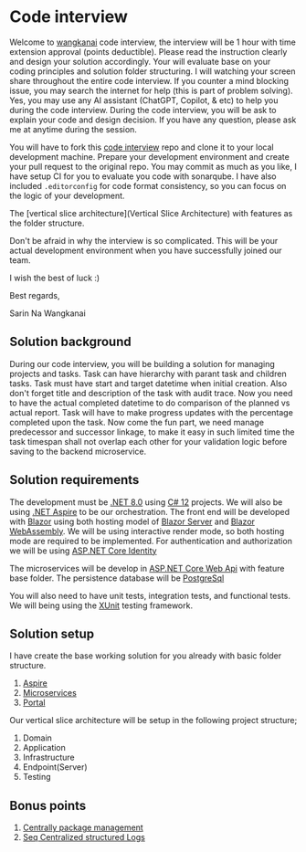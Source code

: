 # Code interview

Welcome to [wangkanai](https://github.com/wangkanai) code interview, the interview will be 1 hour with time extension approval (points deductible). 
Please read the instruction clearly and design your solution accordingly. 
Your will evaluate base on your coding principles and solution folder structuring. 
I will watching your screen share throughout the entire code interview. 
If you counter a mind blocking issue, you may search the internet for help (this is part of problem solving).
Yes, you may use any AI assistant (ChatGPT, Copilot, & etc) to help you during the code interview.
During the code interview, you will be ask to explain your code and design decision.
If you have any question, please ask me at anytime during the session.

You will have to fork this [code interview](https://github.com/wangkanai/interview/fork) repo and clone it to your local development machine. 
Prepare your development environment and create your pull request to the original repo. 
You may commit as much as you like, I have setup CI for you to evaluate you code with sonarqube. 
I have also included `.editorconfig` for code format consistency, so you can focus on the logic of your development.

The [vertical slice architecture](Vertical Slice Architecture) with features as the folder structure.

Don't be afraid in why the interview is so complicated.
This will be your actual development environment when you have successfully joined our team.

I wish the best of luck :)

Best regards,

Sarin Na Wangkanai

## Solution background

During our code interview, you will be building a solution for managing projects and tasks. 
Task can have hierarchy with parant task and children tasks. 
Task must have start and target datetime when initial creation. 
Also don't forget title and description of the task with audit trace. 
Now you need to have the actual completed datetime to do comparison of the planned vs actual report. 
Task will have to make progress updates with the percentage completed upon the task. 
Now come the fun part, we need manage predecessor and successor linkage, 
to make it easy in such limited time the task timespan shall not overlap each other for your validation logic before saving to the backend microservice.

## Solution requirements

The development must be [.NET 8.0](https://learn.microsoft.com/en-us/dotnet/core/whats-new/dotnet-8/overview) using [C# 12](https://learn.microsoft.com/en-us/dotnet/csharp/whats-new/csharp-12) projects. 
We will also be using [.NET Aspire](https://learn.microsoft.com/en-us/dotnet/aspire/fundamentals/app-host-overview) to be our orchestration. 
The front end will be developed with [Blazor](https://learn.microsoft.com/en-us/aspnet/core/blazor/?view=aspnetcore-8.0) using both hosting model of [Blazor Server](https://learn.microsoft.com/en-us/aspnet/core/blazor/hosting-models?view=aspnetcore-8.0#blazor-server) and [Blazor WebAssembly](https://learn.microsoft.com/en-us/aspnet/core/blazor/hosting-models?view=aspnetcore-8.0#blazor-webassembly). 
We will be using interactive render mode, so both hosting mode are required to be implemented.
For authentication and authorization we will be using [ASP.NET Core Identity](https://learn.microsoft.com/en-us/aspnet/core/security/authentication/identity?view=aspnetcore-8.0)

The microservices will be develop in [ASP.NET Core Web Api](https://learn.microsoft.com/en-us/aspnet/core/tutorials/first-web-api?view=aspnetcore-8.0&tabs=visual-studio) with feature base folder. 
The persistence database will be [PostgreSql](https://www.postgresql.org/)

You will also need to have unit tests, integration tests, and functional tests. 
We will being using the [XUnit](https://xunit.net/) testing framework.

## Solution setup

I have create the base working solution for you already with basic folder structure.

1. [Aspire](Aspire)
2. [Microservices](Microservices)
3. [Portal](Portal)

Our vertical slice architecture will be setup in the following project structure;

1. Domain
2. Application
3. Infrastructure
4. Endpoint(Server)
5. Testing

## Bonus points

1. [Centrally package management](https://learn.microsoft.com/en-us/nuget/consume-packages/central-package-management)
2. [Seq Centralized structured Logs](https://datalust.co/seq)
      






